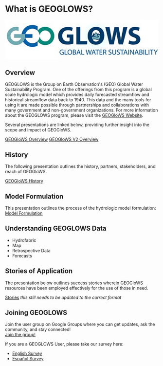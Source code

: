 # What is GEOGLOWS? 

![image](image3.png)

## Overview
GEOGLOWS is the Group on Earth Observation's (GEO) Global Water Sustainability Program. 
One of the offerings from this program is a global scale hydrologic model which provides daily forecasted streamflow and historical streamflow data back to 1940. This data and the many tools for using it are made possible through partnerships and collaborations with many government and non-government organizations. 
For more information about the GEOGLOWS program, please visit the [GEOGloWS Website](https://geoglows.org).

Several presentations are linked below, providing further insight into the scope and impact of GEOGloWS.

[GEOGloWS Overview](https://byu.sharepoint.com/:p:/r/sites/BYUHydroinformaticsLaboratory/Shared%20Documents/geoglows-training/GEOGLOWS%20Master%20Training%20Materials/What%20is%20GEOGLOWS/GEOGloWS%20-%20Overview.pptx?d=w6517aeacb1614c6682a8be73314e7028&csf=1&web=1&e=hbSCPe)
[GEOGloWS V2 Overview](https://byu.sharepoint.com/:p:/r/sites/BYUHydroinformaticsLaboratory/Shared%20Documents/geoglows-training/GEOGLOWS%20Master%20Training%20Materials/What%20is%20GEOGLOWS/GEOGLOWS%20V2%20Overview%202024%20Updated.pptx?d=wc965db49aec247ac9ac4070e689c1078&csf=1&web=1&e=S3eqbe)

## History
The following presentation outlines the history, partners, stakeholders, and reach of GEOGloWS.

[GEOGloWS History](https://byu.sharepoint.com/:p:/r/sites/BYUHydroinformaticsLaboratory/Shared%20Documents/geoglows-training/GEOGLOWS%20Master%20Training%20Materials/What%20is%20GEOGLOWS/GEOGLOWS%20History%20Updated.pptx?d=wca370acd764f41b58c139a29a10f5044&csf=1&web=1&e=RKovEW)

## Model Formulation
This presentation outlines the process of the hydrologic model formulation:
[Model Formulation](https://byu.sharepoint.com/:p:/r/sites/BYUHydroinformaticsLaboratory/Shared%20Documents/geoglows-training/GEOGLOWS%20Master%20Training%20Materials/What%20is%20GEOGLOWS/Model%20formulation_JLSL_updated.pptx?d=w6dfed72c2099467984d82899c77da881&csf=1&web=1&e=VGwJ9C)

## Understanding GEOGLOWS Data
* Hydrofabric
* Map
* Retrospective Data
* Forecasts

## Stories of Application

The presentation below outlines success stories wherein GEOGloWS resources
have been employed effectively for the use of those in need. 

[Stories](https://byu.sharepoint.com/:p:/r/sites/BYUHydroinformaticsLaboratory/Shared%20Documents/geoglows-training/GEOGLOWS%20Master%20Training%20Materials/What%20is%20GEOGLOWS/GEOGloWS%20-%20Stories.pptx?d=web302a8f8f774b8caa227fe40c05d4c0&csf=1&web=1&e=kpz1f7) *this still needs to be updated to the correct format*


## Joining GEOGLOWS
Join the user group on Google Groups where you can get updates, ask the community, and stay connected!  
[Join the group!](https://groups.google.com/g/geoglows)

If you are a GEOGLOWS User, please take our survey here:

 * [English Survey](https://forms.gle/eZr1nARB5L2kvMGy9)
 * [Español Survey](https://forms.gle/gjUedjP74PVb368w5)
